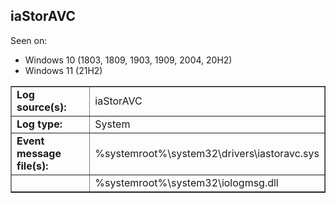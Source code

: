 ## iaStorAVC

Seen on:
* Windows 10 (1803, 1809, 1903, 1909, 2004, 20H2)
* Windows 11 (21H2)

<table border="1" class="docutils">
  <tbody>
    <tr>
      <td><b>Log source(s):</b></td>
      <td>iaStorAVC</td>
    </tr>
    <tr>
      <td><b>Log type:</b></td>
      <td>System</td>
    </tr>
    <tr>
      <td><b>Event message file(s):</b></td>
      <td>%systemroot%\system32\drivers\iastoravc.sys</td>
    </tr>
    <tr>
      <td>&nbsp;</td>
      <td>%systemroot%\system32\iologmsg.dll</td>
    </tr>
  </tbody>
</table>

&nbsp;

